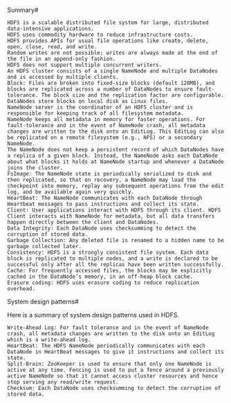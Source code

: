 Summary#

    HDFS is a scalable distributed file system for large, distributed data-intensive applications.
    HDFS uses commodity hardware to reduce infrastructure costs.
    HDFS provides APIs for usual file operations like create, delete, open, close, read, and write.
    Random writes are not possible; writes are always made at the end of the file in an append-only fashion.
    HDFS does not support multiple concurrent writers.
    An HDFS cluster consists of a single NameNode and multiple DataNodes and is accessed by multiple clients.
    Block: Files are broken into fixed-size blocks (default 128MB), and blocks are replicated across a number of DataNodes to ensure fault-tolerance. The block size and the replication factor are configurable.
    DataNodes store blocks on local disk as Linux files.
    NameNode server is the coordinator of an HDFS cluster and is responsible for keeping track of all filesystem metadata.
    NameNode keeps all metadata in memory for faster operations. For fault-tolerance and in the event of NameNode crash, all metadata changes are written to the disk onto an EditLog. This EditLog can also be replicated on a remote filesystem (e.g., NFS) or a secondary NameNode.
    The NameNode does not keep a persistent record of which DataNodes have a replica of a given block. Instead, the NameNode asks each DataNode about what blocks it holds at NameNode startup and whenever a DataNode joins the cluster.
    FsImage: The NameNode state is periodically serialized to disk and then replicated, so that on recovery, a NameNode may load the checkpoint into memory, replay any subsequent operations from the edit log, and be available again very quickly.
    HeartBeat: The NameNode communicates with each DataNode through Heartbeat messages to pass instructions and collect its state.
    Client: User applications interact with HDFS through its client. HDFS Client interacts with NameNode for metadata, but all data transfers happen directly between the client and DataNodes.
    Data Integrity: Each DataNode uses checksumming to detect the corruption of stored data.
    Garbage Collection: Any deleted file is renamed to a hidden name to be garbage collected later.
    Consistency: HDFS is a strongly consistent file system. Each data block is replicated to multiple nodes, and a write is declared to be successful only after all the replicas have been written successfully.
    Cache: For frequently accessed files, the blocks may be explicitly cached in the DataNode’s memory, in an off-heap block cache.
    Erasure coding: HDFS uses erasure coding to reduce replication overhead.

System design patterns#

Here is a summary of system design patterns used in HDFS.

    Write-Ahead Log: For fault tolerance and in the event of NameNode crash, all metadata changes are written to the disk onto an EditLog which is a write-ahead log.
    HeartBeat: The HDFS NameNode periodically communicates with each DataNode in HeartBeat messages to give it instructions and collect its state.
    Split-Brain: ZooKeeper is used to ensure that only one NameNode is active at any time. Fencing is used to put a fence around a previously active NameNode so that it cannot access cluster resources and hence stop serving any read/write request.
    Checksum: Each DataNode uses checksumming to detect the corruption of stored data.
